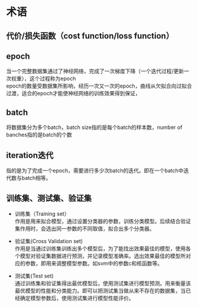 # 术语

## 代价/损失函数（cost function/loss function）

## epoch
当一个完整数据集通过了神经网络，完成了一次梯度下降（一个迭代过程/更新一次权重），这个过程称为epoch   
epoch的数量受数据集所影响，经历一次又一次的epoch，曲线从欠拟合向过拟合过渡，适合的epoch才能使神经网络的训练效果得到保证，

## batch
将数据集分为多个batch，batch size指的是每个batch的样本数，number of banches指的是batch的个数

## iteration迭代
指的是为了完成一个epoch，需要进行多少次batch的迭代。即在一个batch中迭代数与batch相等。

## 训练集、测试集、验证集

- 训练集（Training set）     
  作用是用来拟合模型，通过设置分类器的参数，训练分类模型。后续结合验证集作用时，会选出同一参数的不同取值，拟合出多个分类器。

- 验证集(Cross Validation set)     
作用是当通过训练集训练出多个模型后，为了能找出效果最佳的模型，使用各个模型对验证集数据进行预测，并记录模型准确率。选出效果最佳的模型所对应的参数，即用来调整模型参数。如svm中的参数c和核函数等。

- 测试集(Test set)    
通过训练集和验证集得出最优模型后，使用测试集进行模型预测。用来衡量该最优模型的性能和分类能力。即可以把测试集当做从来不存在的数据集，当已经确定模型参数后，使用测试集进行模型性能评价。

